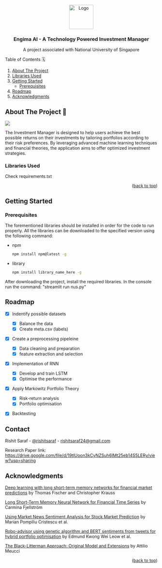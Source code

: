 <!-- PROJECT LOGO -->
<br />
<div align="center">
  <a href="https://github.com/rishitsaraf/remoteheartrate_deepfake_detection">
    <img src="images/logo.jpeg" alt="Logo" width="80" height="80">
  </a>

  <h3 align="center">Engima AI - A Technology Powered Investment Manager</h3>

  <p align="center">
    A project associated with National University of Singapore
    <br />
</div>



<!-- TABLE OF CONTENTS -->

  Table of Contents 🗓
  <ol>
    <li>
      <a href="#about-the-project">About The Project</a>
    </li>
    <li>
      <a href="#libraries-used">Libraries Used</a>
    </li>
    <li>
      <a href="#getting-started">Getting Started</a>
      <ul>
        <li><a href="#prerequisites">Prerequisites</a></li>
      </ul>
    </li>
    <li><a href="#roadmap">Roadmap</a></li>
    <li><a href="#acknowledgments">Acknowledgments</a></li>
  </ol>




<!-- ABOUT THE PROJECT -->
## About The Project 🚀

<img src="images/home.png">

The Investment Manager is designed to help users achieve the best possible returns on their investments by tailoring portfolios according to their risk preferences. By leveraging advanced machine learning techniques and financial theories, the application aims to offer optimized investment strategies.




### Libraries Used

Check requirements.txt

<p align="right">(<a href="#readme-top">back to top</a>)</p>



<!-- GETTING STARTED -->
## Getting Started 


### Prerequisites

The forementioned libraries should be installed in order for the code to run properly. All the libraries can be downloaded to the specified version using the following command:
* npm
  ```sh
  npm install npm@latest -g
  ```
* library
  ```sh
  npm install library_name_here -g
  ```
After downloading the project, install the required libraries. In the console run the command: "streamlit run nus.py"

<!-- ROADMAP -->
## Roadmap 

- [x] Indentify possible datasets
    - [x] Balance the data 
    - [x] Create meta.csv (labels)
- [x] Create a preprocessing pipeleine
    - [x] Data cleaning and preparation
    - [x] feature extraction and selection
- [x] Implementation of RNN
    - [x] Develop and train LSTM
    - [x] Optimise the performance
- [x] Apply Markowitz Portfolio Theory
    - [x] Risk-return analysis
    - [x] Portfolio optimisation
- [x] Backtesting




<!-- CONTACT -->
## Contact

Rishit Saraf - [@rishitsaraf](https://twitter.com/rishitsaraf) - rishitsaraf24@gmail.com <br>


Research Paper link: <a href = "https://drive.google.com/file/d/19tlUoon3kCyNZSuh6IMt25eb14S5LERy/view?usp=sharing">https://drive.google.com/file/d/19tlUoon3kCyNZSuh6IMt25eb14S5LERy/view?usp=sharing</a>





<!-- ACKNOWLEDGMENTS -->
## Acknowledgments

<a href="https://doi.org/10.21314/JOR.2018.369">Deep learning with long short-term memory networks for financial market predictions</a> by Thomas Fischer and Christopher Krauss <br>

<a href="https://www.ijcaonline.org/archives/volume181/number45/fjellstroem-2018-ijca-917561.pdf">Long Short-Term Memory Neural Network for Financial Time Series</a> by Carmina Fjellström <br>

<a href="https://www.mdpi.com/2227-7390/10/22/4255">Using Market News Sentiment Analysis for Stock Market Prediction</a> by Marian Pompiliu Cristescu et al. <br>

<a href="https://doi.org/10.1016/j.eswa.2021.115060">Robo-advisor using genetic algorithm and BERT sentiments from tweets for hybrid portfolio optimisation</a> by Edmund Kwong Wei Leow et al. <br>

<a href="https://ssrn.com/abstract=1117574">The Black-Litterman Approach: Original Model and Extensions</a> by Attilio Meucci <br>

<p align="right">(<a href="#readme-top">back to top</a>)</p>
